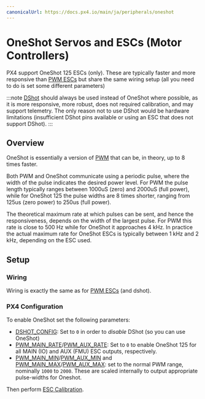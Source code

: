 ```yaml
---
canonicalUrl: https://docs.px4.io/main/ja/peripherals/oneshot
---
```


# OneShot Servos and ESCs (Motor Controllers)

PX4 support OneShot 125 ESCs (only). These are typically faster and more responsive than [PWM ESCs](../peripherals/pwm_escs_and_servo.md) but share the same wiring setup (all you need to do is set some different parameters)

:::note
[DShot](../peripherals/dshot.md) should always be used instead of OneShot where possible, as it is more responsive, more robust, does not required calibration, and may support telemetry. The only reason not to use DShot would be hardware limitations (insufficient DShot pins available or using an ESC that does not support DShot).
:::


## Overview

OneShot is essentially a version of [PWM](../peripherals/pwm_escs_and_servo.md) that can be, in theory, up to 8 times faster.

Both PWM and OneShot communicate using a periodic pulse, where the width of the pulse indicates the desired power level. For PWM the pulse length typically ranges between 1000uS (zero) and 2000uS (full power), while for OneShot 125 the pulse widths are 8 times shorter, ranging from 125us (zero power) to 250us (full power).

The theoretical maximum rate at which pulses can be sent, and hence the responsiveness, depends on the width of the largest pulse. For PWM this rate is close to 500 Hz while for OneShot it approaches 4 kHz. In practice the actual maximum rate for OneShot ESCs is typically between 1 kHz and 2 kHz, depending on the ESC used.


## Setup

### Wiring

Wiring is exactly the same as for [PWM ESCs](../peripherals/pwm_escs_and_servo.md) (and dshot).

### PX4 Configuration

To enable OneShot set the following parameters:
- [DSHOT_CONFIG](../advanced_config/parameter_reference.md#DSHOT_CONFIG): Set to `0` in order to _disable_ DShot (so you can use OneShot)
- [PWM_MAIN_RATE](../advanced_config/parameter_reference.md#PWM_MAIN_RATE)/[PWM_AUX_RATE](../advanced_config/parameter_reference.md#PWM_AUX_RATE): Set to `0` to enable OneShot 125 for all MAIN (IO) and AUX (FMU) ESC outputs, respectively.
- [PWM_MAIN_MIN](../advanced_config/parameter_reference.md#PWM_MAIN_MIN)/[PWM_AUX_MIN](../advanced_config/parameter_reference.md#PWM_AUX_MIN) and [PWM_MAIN_MAX](../advanced_config/parameter_reference.md#PWM_MAIN_MAX)/[PWM_AUX_MAX](../advanced_config/parameter_reference.md#PWM_AUX_MAX): set to the normal PWM range, nominally `1000` to `2000`. These are scaled internally to output appropriate pulse-widths for Oneshot.

Then perform [ESC Calibration](../advanced_config/esc_calibration.md).
